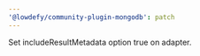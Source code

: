 ```yaml
---
'@lowdefy/community-plugin-mongodb': patch
---
```


Set includeResultMetadata option true on adapter.
